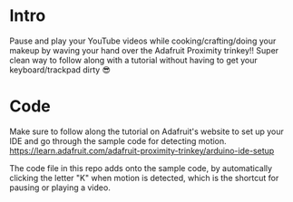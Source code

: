 # Intro

Pause and play your YouTube videos while cooking/crafting/doing your makeup by waving your hand over the Adafruit Proximity trinkey!! Super clean way to follow along with a tutorial without having to get your keyboard/trackpad dirty 😎

# Code

Make sure to follow along the tutorial on Adafruit's website to set up your IDE and go through the sample code for detecting motion. 
https://learn.adafruit.com/adafruit-proximity-trinkey/arduino-ide-setup

The code file in this repo adds onto the sample code, by automatically clicking the letter "K" when motion is detected, which is the shortcut for pausing or playing a video. 


